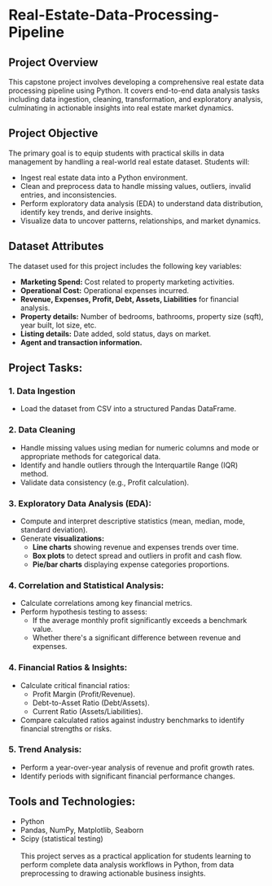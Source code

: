 # Real-Estate-Data-Processing-Pipeline
## Project Overview
This capstone project involves developing a comprehensive real estate data processing pipeline using Python. It covers end-to-end data analysis tasks including data ingestion, cleaning, transformation, and exploratory analysis, culminating in actionable insights into real estate market dynamics.
## Project Objective
The primary goal is to equip students with practical skills in data management by handling a real-world real estate dataset. Students will:
- Ingest real estate data into a Python environment.
- Clean and preprocess data to handle missing values, outliers, invalid entries, and inconsistencies.
- Perform exploratory data analysis (EDA) to understand data distribution, identify key trends, and derive insights.
- Visualize data to uncover patterns, relationships, and market dynamics.
## Dataset Attributes
The dataset used for this project includes the following key variables:
- **Marketing Spend:** Cost related to property marketing activities.
- **Operational Cost:** Operational expenses incurred.
- **Revenue, Expenses, Profit, Debt, Assets, Liabilities** for financial analysis.
- **Property details:** Number of bedrooms, bathrooms, property size (sqft), year built, lot size, etc.
- **Listing details:** Date added, sold status, days on market.
- **Agent and transaction information.**

## Project Tasks:
### 1. Data Ingestion
- Load the dataset from CSV into a structured Pandas DataFrame.
### 2. Data Cleaning
- Handle missing values using median for numeric columns and mode or appropriate methods for categorical data.
- Identify and handle outliers through the Interquartile Range (IQR) method.
- Validate data consistency (e.g., Profit calculation).
### 3. Exploratory Data Analysis (EDA):
- Compute and interpret descriptive statistics (mean, median, mode, standard deviation).
- Generate **visualizations:**
  - **Line charts** showing revenue and expenses trends over time.
  - **Box plots** to detect spread and outliers in profit and cash flow.
  - **Pie/bar charts** displaying expense categories proportions.
### 4. Correlation and Statistical Analysis:
- Calculate correlations among key financial metrics.
- Perform hypothesis testing to assess:
  - If the average monthly profit significantly exceeds a benchmark value.
  - Whether there's a significant difference between revenue and expenses.
### 4. Financial Ratios & Insights:
- Calculate critical financial ratios:
  - Profit Margin (Profit/Revenue).
  - Debt-to-Asset Ratio (Debt/Assets).
  - Current Ratio (Assets/Liabilities).
- Compare calculated ratios against industry benchmarks to identify financial strengths or risks.
### 5. Trend Analysis:
- Perform a year-over-year analysis of revenue and profit growth rates.
- Identify periods with significant financial performance changes.
## Tools and Technologies:
- Python
- Pandas, NumPy, Matplotlib, Seaborn
- Scipy (statistical testing)
</br></br>This project serves as a practical application for students learning to perform complete data analysis workflows in Python, from data preprocessing to drawing actionable business insights.
